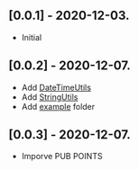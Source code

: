 ## [0.0.1] - 2020-12-03.

* Initial

## [0.0.2] - 2020-12-07.

* Add [DateTimeUtils](https://github.com/roc-na/common_tools/blob/master/lib/datetime/DateTimeUtils.dart)
* Add [StringUtils](https://github.com/roc-na/common_tools/blob/master/lib/string/StringUtils.dart)
* Add [example](https://github.com/roc-na/common_tools/tree/master/example) folder

## [0.0.3] - 2020-12-07.

* Imporve PUB POINTS
